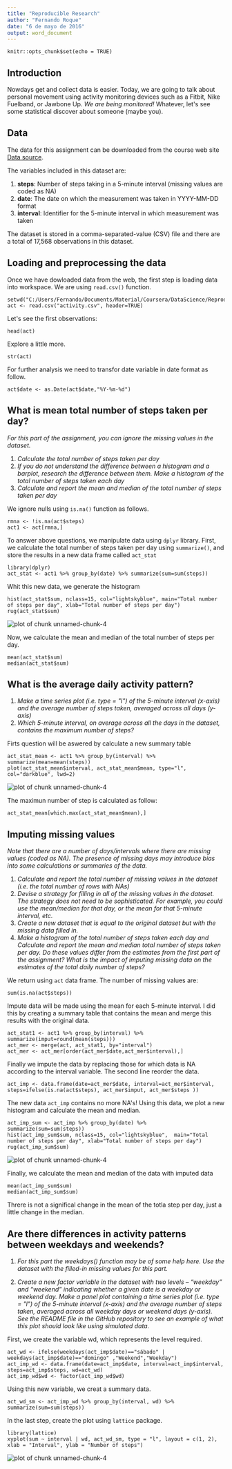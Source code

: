 ```yaml
---
title: "Reproducible Research"
author: "Fernando Roque"
date: "6 de mayo de 2016"
output: word_document
---
```


```{r setup, include=FALSE}
knitr::opts_chunk$set(echo = TRUE)
```

## Introduction

Nowdays get and collect data is easier. Today, we are going to talk about personal movement using activity monitoring devices such as a Fitbit, Nike Fuelband, or Jawbone Up. *We are being monitored!* Whatever, let's see some statistical discover about someone (maybe you).


## Data

The data for this assignment can be downloaded from the course web site [Data source](https://d396qusza40orc.cloudfront.net/repdata%2Fdata%2Factivity.zip).

The variables included in this dataset are:

1. **steps**: Number of steps taking in a 5-minute interval (missing values are coded as NA)
2. **date**: The date on which the measurement was taken in YYYY-MM-DD format
3. **interval**: Identifier for the 5-minute interval in which measurement was taken

The dataset is stored in a comma-separated-value (CSV) file and there are a total of 17,568 observations in this dataset.


## Loading and preprocessing the data

Once we have dowloaded data from the web, the first step is loading data into workspace. We are using `read.csv()` function. 

```{r}
setwd("C:/Users/Fernando/Documents/Material/Coursera/DataScience/Reproducible_Research")
act <- read.csv("activity.csv", header=TRUE)
```

Let's see the first observations:


```{r, echo=TRUE}
head(act)
```

Explore a little more.

```{r, echo=TRUE}
str(act)
```

For further analysis we need to transfor date variable in date format as follow.

```{r, echo=TRUE}
act$date <- as.Date(act$date,"%Y-%m-%d")
```



## What is mean total number of steps taken per day?

 *For this part of the assignment, you can ignore the missing values in the dataset.*

 1. *Calculate the total number of steps taken per day*
 2. *If you do not understand the difference between a histogram and a barplot, research the difference between them. Make a histogram of the total number of steps taken each day*
 3. *Calculate and report the mean and median of the total number of steps taken per day*

We ignore nulls using `is.na()` function as follows.

```{r}
rmna <- !is.na(act$steps)
act1 <- act[rmna,]
```


To answer above questions, we manipulate data using `dplyr` library. First, we calculate the total number of steps taken per day using `summarize()`, and store the results in a new data frame called `act_stat`

```{r}
library(dplyr)
act_stat <- act1 %>% group_by(date) %>% summarize(sum=sum(steps))
```
Whit this new data, we generate the histogram

```{r}
hist(act_stat$sum, nclass=15, col="lightskyblue", main="Total number of steps per day", xlab="Total number of steps per day")
rug(act_stat$sum)
```

![plot of chunk unnamed-chunk-4](instructions_fig/hist1.png) 


Now, we calculate the mean and median of the total number of steps per day.

```{r}
mean(act_stat$sum)
median(act_stat$sum)
```


## What is the average daily activity pattern?

 1. *Make a time series plot (i.e. type = "l") of the 5-minute interval (x-axis) and the average number of steps taken, averaged across all days (y-axis)*
 2. *Which 5-minute interval, on average across all the days in the dataset, contains the maximum number of steps?*

Firts question will be aswered by calculate a new summary table
```{r}
act_stat_mean <- act1 %>% group_by(interval) %>% summarize(mean=mean(steps))
plot(act_stat_mean$interval, act_stat_mean$mean, type="l", col="darkblue", lwd=2)
```
![plot of chunk unnamed-chunk-4](instructions_fig/plot.png) 


The maximun number of step is calculated as follow:

```{r}
act_stat_mean[which.max(act_stat_mean$mean),]

```


## Imputing missing values

*Note that there are a number of days/intervals where there are missing values (coded as NA). The presence of missing days may introduce bias into some calculations or summaries of the data.*

 1. *Calculate and report the total number of missing values in the dataset (i.e. the total number of rows with NAs)*
 2. *Devise a strategy for filling in all of the missing values in the dataset. The strategy does not need to be sophisticated. For example, you could use the mean/median for that day, or the mean for that 5-minute interval, etc.*
 3. *Create a new dataset that is equal to the original dataset but with the missing data filled in.*
 4. *Make a histogram of the total number of steps taken each day and Calculate and report the mean and median total number of steps taken per day. Do these values differ from the estimates from the first part of the assignment? What is the impact of imputing missing data on the estimates of the total daily number of steps?*

We return using `act` data frame. The number of missing values are:
```{r}
sum(is.na(act$steps))
```

Impute data will be made using the mean for each 5-minute interval. I did this by creating a summary table that contains the mean and merge this results with the original data.

```{r}
act_stat1 <- act1 %>% group_by(interval) %>% summarize(imput=round(mean(steps)))
act_mer <- merge(act, act_stat1, by="interval")
act_mer <- act_mer[order(act_mer$date,act_mer$interval),]
```

Finally we impute the data by replacing those for which data is NA according to the interval variable. The second line reorder the data.

```{r}
act_imp <- data.frame(date=act_mer$date, interval=act_mer$interval, steps=ifelse(is.na(act$steps), act_mer$imput, act_mer$steps ))

```

The new data `act_imp` contains no more NA's! Using this data, we plot a new histogram and calculate the mean and median.
```{r}
act_imp_sum <- act_imp %>% group_by(date) %>% summarize(sum=sum(steps))
hist(act_imp_sum$sum, nclass=15, col="lightskyblue",  main="Total number of steps per day", xlab="Total number of steps per day")
rug(act_imp_sum$sum)

```

![plot of chunk unnamed-chunk-4](instructions_fig/hist2.png) 


Finally, we calculate the mean and median of the data with imputed data

```{r}
mean(act_imp_sum$sum)
median(act_imp_sum$sum)

```
Threre is not a significal change in the mean of the totla step per day, just a little change in the median.


## Are there differences in activity patterns between weekdays and weekends?

 1. *For this part the weekdays() function may be of some help here. Use the dataset with the filled-in missing values for this part.*
 
 2. *Create a new factor variable in the dataset with two levels – “weekday” and “weekend” indicating whether a given date is a weekday or weekend day.*
 *Make a panel plot containing a time series plot (i.e. type = "l") of the 5-minute interval (x-axis) and the average number of steps taken, averaged across all weekday days or weekend days (y-axis). See the README file in the GitHub repository to see an example of what this plot should look like using simulated data.*

First, we create the variable wd, which represents the level required.

```{r}
act_wd <- ifelse(weekdays(act_imp$date)=="sábado" | weekdays(act_imp$date)=="domingo" ,"Weekend","Weekday")
act_imp_wd <- data.frame(date=act_imp$date, interval=act_imp$interval, steps=act_imp$steps, wd=act_wd)
act_imp_wd$wd <- factor(act_imp_wd$wd)

```
Using this new variable, we creat a summary data.

```{r}
act_wd_sm <- act_imp_wd %>% group_by(interval, wd) %>% summarize(sum=sum(steps))

```
In the last step, create the plot using `lattice` package.

```{r}
library(lattice)
xyplot(sum ~ interval | wd, act_wd_sm, type = "l", layout = c(1, 2), xlab = "Interval", ylab = "Number of steps")

```
![plot of chunk unnamed-chunk-4](instructions_fig/plot2.png) 



